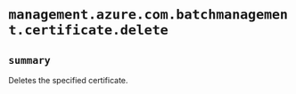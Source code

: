 # `management.azure.com.batchmanagement.certificate.delete`

## `summary`
Deletes the specified certificate.


